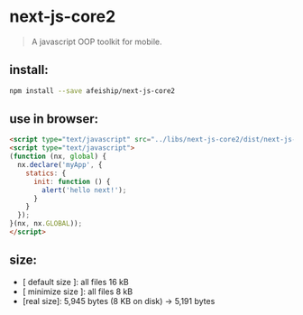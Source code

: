 # next-js-core2
> A javascript OOP toolkit for mobile.

## install:
```bash
npm install --save afeiship/next-js-core2
```

## use in browser:
```html
<script type="text/javascript" src="../libs/next-js-core2/dist/next-js-core2.js"></script>
<script type="text/javascript">
(function (nx, global) {
  nx.declare('myApp', {
    statics: {
      init: function () {
        alert('hello next!');
      }
    }
  });
}(nx, nx.GLOBAL));
</script>
```

## size:
+ [ default size ]: all files 16 kB
+ [ minimize size ]: all files 8 kB
+ [real size]: 5,945 bytes (8 KB on disk) -> 5,191 bytes
